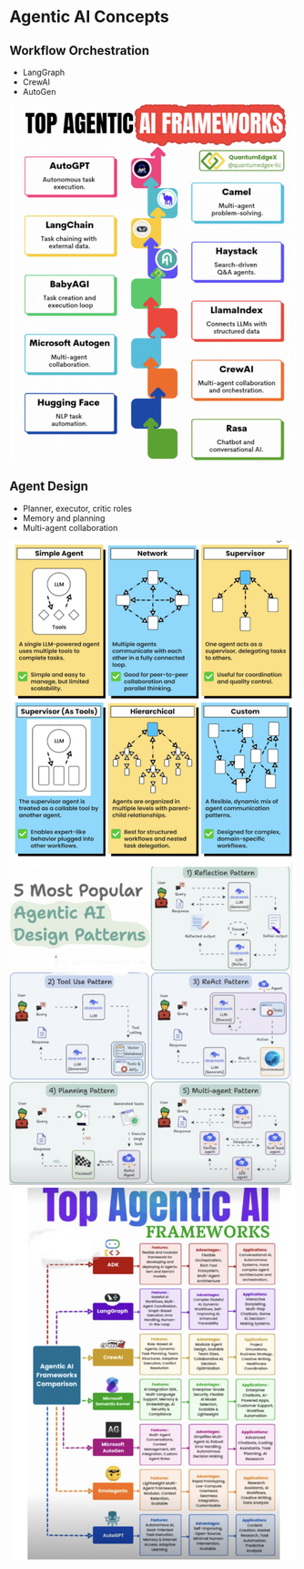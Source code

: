 # Agentic AI Concepts

## Workflow Orchestration
- LangGraph
- CrewAI
- AutoGen

![Agentic AI Frameworks](Frameworks.png)

## Agent Design
- Planner, executor, critic roles
- Memory and planning
- Multi-agent collaboration

![Multi Agent Architectures](Multi%20agent%20architectures.png)
![Design Patterns](Design%20Patterns.png)
![Top Frameworks](Top%20frameworks.png)


